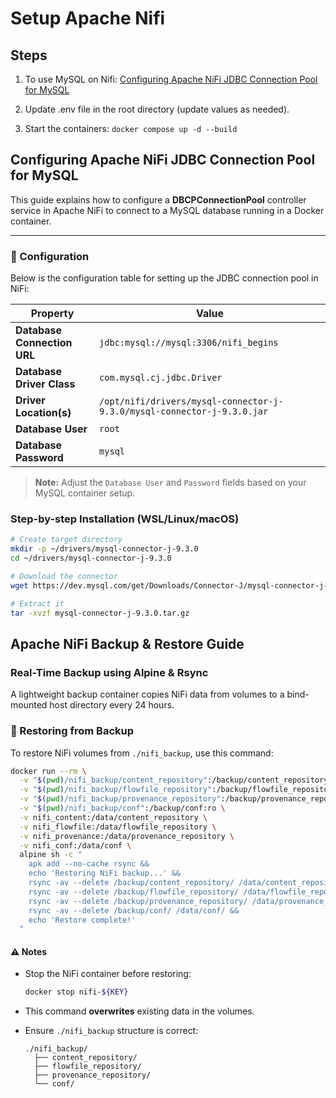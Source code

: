 # Setup Apache Nifi

## Steps

1.  To use MySQL on Nifi: [Configuring Apache NiFi JDBC Connection Pool for MySQL](#configuring-apache-nifi-jdbc-connection-pool-for-mysql)

2. Update .env file in the root directory (update values as needed).

3. Start the containers: `docker compose up -d --build`


## Configuring Apache NiFi JDBC Connection Pool for MySQL

This guide explains how to configure a **DBCPConnectionPool** controller service in Apache NiFi to connect to a MySQL database running in a Docker container.

---

### 🔧 Configuration

Below is the configuration table for setting up the JDBC connection pool in NiFi:

| Property                      | Value                                                                                  |
|------------------------------|----------------------------------------------------------------------------------------|
| **Database Connection URL**  | `jdbc:mysql://mysql:3306/nifi_begins`                                                 |
| **Database Driver Class**    | `com.mysql.cj.jdbc.Driver`                                                            |
| **Driver Location(s)**       | `/opt/nifi/drivers/mysql-connector-j-9.3.0/mysql-connector-j-9.3.0.jar`               |
| **Database User**            | `root`                                                                                 |
| **Database Password**        | `mysql`                                                                                |

> **Note:** Adjust the `Database User` and `Password` fields based on your MySQL container setup.

### Step-by-step Installation (WSL/Linux/macOS)

```bash
# Create target directory
mkdir -p ~/drivers/mysql-connector-j-9.3.0
cd ~/drivers/mysql-connector-j-9.3.0

# Download the connector
wget https://dev.mysql.com/get/Downloads/Connector-J/mysql-connector-j-9.3.0.tar.gz

# Extract it
tar -xvzf mysql-connector-j-9.3.0.tar.gz
```

## Apache NiFi Backup & Restore Guide

### Real-Time Backup using Alpine & Rsync

A lightweight backup container copies NiFi data from volumes to a bind-mounted host directory every 24 hours.

### 🔁 Restoring from Backup

To restore NiFi volumes from `./nifi_backup`, use this command:

```bash
docker run --rm \
  -v "$(pwd)/nifi_backup/content_repository":/backup/content_repository:ro \
  -v "$(pwd)/nifi_backup/flowfile_repository":/backup/flowfile_repository:ro \
  -v "$(pwd)/nifi_backup/provenance_repository":/backup/provenance_repository:ro \
  -v "$(pwd)/nifi_backup/conf":/backup/conf:ro \
  -v nifi_content:/data/content_repository \
  -v nifi_flowfile:/data/flowfile_repository \
  -v nifi_provenance:/data/provenance_repository \
  -v nifi_conf:/data/conf \
  alpine sh -c "
    apk add --no-cache rsync &&
    echo 'Restoring NiFi backup...' &&
    rsync -av --delete /backup/content_repository/ /data/content_repository/ &&
    rsync -av --delete /backup/flowfile_repository/ /data/flowfile_repository/ &&
    rsync -av --delete /backup/provenance_repository/ /data/provenance_repository/ &&
    rsync -av --delete /backup/conf/ /data/conf/ &&
    echo 'Restore complete!'
  "
```

#### ⚠️ Notes

* Stop the NiFi container before restoring:

  ```bash
  docker stop nifi-${KEY}
  ```

* This command **overwrites** existing data in the volumes.

* Ensure `./nifi_backup` structure is correct:

  ```
  ./nifi_backup/
    ├── content_repository/
    ├── flowfile_repository/
    ├── provenance_repository/
    └── conf/
  ```
